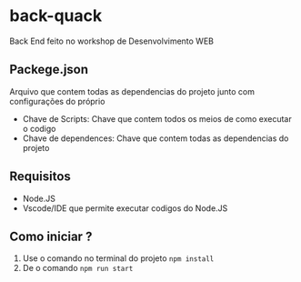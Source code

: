 # back-quack
Back End feito no workshop de Desenvolvimento WEB 
## Packege.json
Arquivo que contem todas as dependencias do projeto junto com configurações do próprio
- Chave de Scripts: Chave que contem todos os meios de como executar o codigo
- Chave de dependences: Chave que contem todas as dependencias do projeto
## Requisitos
- Node.JS
- Vscode/IDE que permite executar codigos do Node.JS
## Como iniciar ?
1. Use o comando no terminal do projeto `npm install`
2. De o comando `npm run start`

